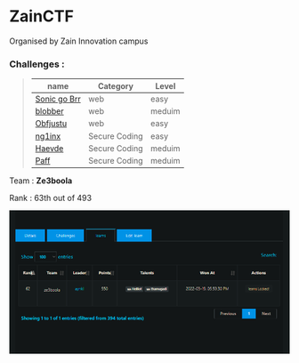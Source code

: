 # ZainCTF
Organised by Zain Innovation campus

### Challenges  :
> | name        | Category    | Level   |
> | ----------- | ----------- | ------- |
> | [Sonic go Brr](./Web/README.md#1--sonic-go-brr) | web |easy    |
> | [blobber](./Web/README.md#2--blobber) | web |meduim    |
> | [Obfjustu](./Web/README.md#3--obfjustu) | web |easy    |
> | [ng1inx](./Sec-Code/README.md#1--ing1nx) | Secure Coding |easy    |
> | [Haevde](./Sec-Code/README.md#2--haevde) | Secure Coding |meduim    |
> | [Paff](./Sec-Code/README.md#3--paff) | Secure Coding |meduim    |

Team : **Ze3boola**

Rank : 63th out of 493

<center><img src="./images/rank.png"></img></center>

</br>

